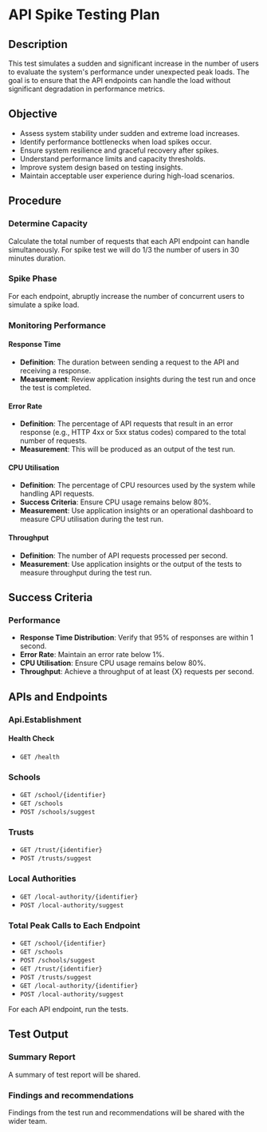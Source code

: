 ﻿# API Spike Testing Plan

## Description
This test simulates a sudden and significant increase in the number of users to evaluate the system's performance under unexpected peak loads. The goal is to ensure that the API endpoints can handle the load without significant degradation in performance metrics.
## Objective
- Assess system stability under sudden and extreme load increases.
- Identify performance bottlenecks when load spikes occur.
- Ensure system resilience and graceful recovery after spikes.
- Understand performance limits and capacity thresholds.
- Improve system design based on testing insights.
- Maintain acceptable user experience during high-load scenarios.
## Procedure

### Determine Capacity
Calculate the total number of requests that each API endpoint can handle simultaneously. For spike test we will do 1/3 the number of users in 30 minutes duration.

### Spike Phase
For each endpoint, abruptly increase the number of concurrent users to simulate a spike load.

### Monitoring Performance

#### Response Time
- **Definition**: The duration between sending a request to the API and receiving a response.
- **Measurement**: Review application insights during the test run and once the test is completed.

#### Error Rate
- **Definition**: The percentage of API requests that result in an error response (e.g., HTTP 4xx or 5xx status codes) compared to the total number of requests.
- **Measurement**: This will be produced as an output of the test run.

#### CPU Utilisation
- **Definition**: The percentage of CPU resources used by the system while handling API requests.
- **Success Criteria**: Ensure CPU usage remains below 80%.
- **Measurement**: Use application insights or an operational dashboard to measure CPU utilisation during the test run.

#### Throughput
- **Definition**: The number of API requests processed per second.
- **Measurement**: Use application insights or the output of the tests to measure throughput during the test run.

## Success Criteria

### Performance
- **Response Time Distribution**: Verify that 95% of responses are within 1 second.
- **Error Rate**: Maintain an error rate below 1%.
- **CPU Utilisation**: Ensure CPU usage remains below 80%.
- **Throughput**: Achieve a throughput of at least {X} requests per second.

## APIs and Endpoints

### Api.Establishment

#### Health Check
- `GET /health`

### Schools
- `GET /school/{identifier}`
- `GET /schools`
- `POST /schools/suggest`

### Trusts
- `GET /trust/{identifier}`
- `POST /trusts/suggest`

### Local Authorities
- `GET /local-authority/{identifier}`
- `POST /local-authority/suggest`

### Total Peak Calls to Each Endpoint
- `GET /school/{identifier}`
- `GET /schools`
- `POST /schools/suggest`
- `GET /trust/{identifier}`
- `POST /trusts/suggest`
- `GET /local-authority/{identifier}`
- `POST /local-authority/suggest`

For each API endpoint, run the tests.

## Test Output

### Summary Report
A summary of test report will be shared.
### Findings and recommendations
Findings from the test run and recommendations will be shared with the wider team.
